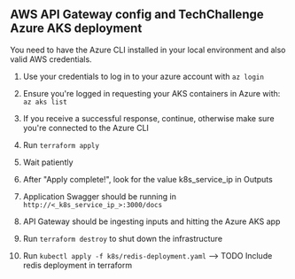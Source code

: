 ## AWS API Gateway config and TechChallenge Azure AKS deployment

You need to have the Azure CLI installed in your local environment and also valid AWS credentials.

1. Use your credentials to log in to your azure account with `az login`
2. Ensure you're logged in requesting your AKS containers in Azure with: `az aks list`
3. If you receive a successful response, continue, otherwise make sure you're connected to the Azure CLI
4. Run `terraform apply`
5. Wait patiently
6. After "Apply complete!", look for the value k8s_service_ip in Outputs
7. Application Swagger should be running in `http://<_k8s_service_ip_>:3000/docs`
8. API Gateway should be ingesting inputs and hitting the Azure AKS app
9. Run `terraform destroy` to shut down the infrastructure

111. Run `kubectl apply -f k8s/redis-deployment.yaml` --> TODO Include redis deployment in terraform

